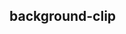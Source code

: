 ## background-clip


<!-- CSSJSON.background-clip.description -->

<!-- CSSJSON.background-clip.syntax -->

<!-- CSSJSON.background-clip.values -->

<!-- CSSJSON.background-clip.defaultValue -->

<!-- CSSJSON.background-clip.unixTags -->

<!-- CSSJSON.background-clip.compatibility -->

<!-- CSSJSON.background-clip.example -->

<!-- CSSJSON.background-clip.reference -->
